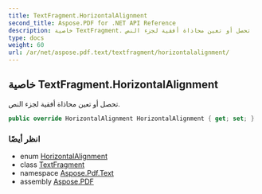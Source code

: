 ```yaml
---
title: TextFragment.HorizontalAlignment
second_title: Aspose.PDF for .NET API Reference
description: خاصية TextFragment. تحصل أو تعين محاذاة أفقية لجزء النص
type: docs
weight: 60
url: /ar/net/aspose.pdf.text/textfragment/horizontalalignment/
---
```

## خاصية TextFragment.HorizontalAlignment

تحصل أو تعين محاذاة أفقية لجزء النص.

```csharp
public override HorizontalAlignment HorizontalAlignment { get; set; }
```

### انظر أيضًا

* enum [HorizontalAlignment](../../../aspose.pdf/horizontalalignment/)
* class [TextFragment](../)
* namespace [Aspose.Pdf.Text](../../../aspose.pdf.text/)
* assembly [Aspose.PDF](../../../)